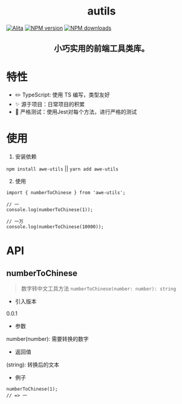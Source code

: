 <h1 align="center">autils</h1>

[![Alita](https://img.shields.io/badge/alitajs-autils-blue.svg)](https://github.com/alitajs/autils)
[![NPM version](https://img.shields.io/npm/v/%40alitajs%2Fautils.svg?style=flat)](https://npmjs.org/package/@alitajs/autils)
[![NPM downloads](http://img.shields.io/npm/dm/%40alitajs%2Fautils.svg?style=flat)](https://npmjs.org/package/@alitajs/autils)

<h2 align="center">小巧实用的前端工具类库。</h2>

# 特性

* ✏️ TypeScript: 使用 TS 编写，类型友好
* ✨ 源于项目：日常项目的积累
* 🐳 严格测试：使用Jest对每个方法，进行严格的测试

# 使用

1. 安装依赖

`npm install awe-utils` || `yarn add awe-utils`

2. 使用

```
import { numberToChinese } from 'awe-utils';

// 一
console.log(numberToChinese(1));

// 一万
console.log(numberToChinese(10000));
```

# API

## numberToChinese

> 数字转中文工具方法 `numberToChinese(number: number): string`

* 引入版本

0.0.1

* 参数

number(number): 需要转换的数字

* 返回值

(string): 转换后的文本

* 例子


```
numberToChinese(1);
// => 一
```






